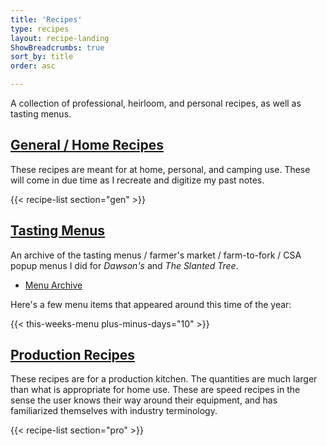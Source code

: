 ```yaml
---
title: 'Recipes'
type: recipes
layout: recipe-landing
ShowBreadcrumbs: true
sort_by: title
order: asc

---
```


A collection of professional, heirloom, and personal recipes, as well as tasting menus.

## [General / Home Recipes](/recipes/gen)

These recipes are meant for at home, personal, and camping use.  These will come in due time as I recreate and digitize my past notes. 

{{< recipe-list section="gen" >}}

## [Tasting Menus](/recipes/menus)

An archive of the tasting menus / farmer's market / farm-to-fork / CSA popup menus I did for *Dawson's* and *The Slanted Tree*. 

- [Menu Archive](/recipes/menus)

Here's a few menu items that appeared around this time of the year:

{{< this-weeks-menu plus-minus-days="10" >}}

## [Production Recipes](/recipes/pro)

These recipes are for a production kitchen. The quantities are much larger than what is appropriate for home use. These are speed recipes in the sense the user knows their way around their equipment, and has familiarized themselves with industry terminology.

{{< recipe-list section="pro" >}}

<!--
## [Family Recipes](/recipes/fam)

*Coming soon...*
-->
